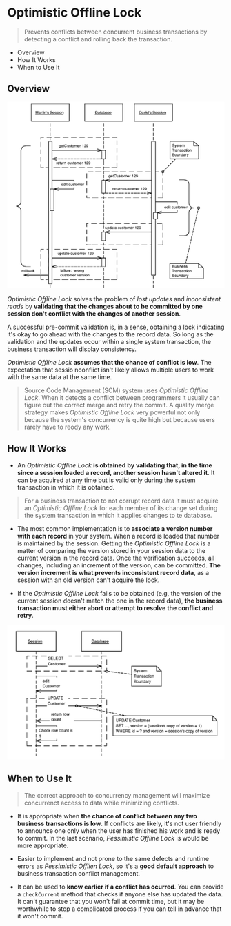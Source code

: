 # Optimistic Offline Lock

> Prevents conflicts between concurrent business transactions by detecting a conflict and rolling back the transaction.

* Overview
* How It Works
* When to Use It

## Overview

![](2021-07-28-00-53-52.png)

*Optimistic Offline Lock* solves the problem of *lost updates* and *inconsistent reads* by **validating that the changes about to be committed by one session don't conflict with the changes of another session**.

A successful pre-commit validation is, in a sense, obtaining a lock indicating it's okay to go ahead with the changes to the record data. So long as the validation and the updates occur within a single system transaction, the business transaction will display consistency.

*Optimistic Offline Lock* **assumes that the chance of conflict is low**. The expectation that sessio nconflict isn't likely allows multiple users to work with the same data at the same time.

> Source Code Management (SCM) system uses *Optimistic Offline Lock*. When it detects a conflict between programmers it usually can figure out the correct merge and retry the commit. A quality merge strategy makes *Optimistic Offline Lock* very powerful not only because the system's concurrency is quite high but because users rarely have to reody any work.

## How It Works

* An *Optimistic Offline Lock* **is obtained by validating that, in the time since a session loaded a record, another session hasn't altered it**. It can be acquired at any time but is valid only during the system transaction in which it is obtained.

> For a business transaction to not corrupt record data it must acquire an *Optimistic Offline Lock* for each member of its change set during the system transaction in which it applies changes to te database.

* The most common implementation is to **associate a version number with each record** in your system. When a record is loaded that number is maintained by the session. Getting the *Optimistic Offline Lock* is a matter of comparing the version stored in your session data to the current version in the record data. Once the verification succeeds, all changes, including an increment of the version, can be committed. **The version increment is what prevents inconsistent record data**, as a session with an old version can't acquire the lock.

* If the *Optimistic Offline Lock* fails to be obtained (e.g, the version of the current session doesn't match the one in the record data), **the business transaction must either abort or attempt to resolve the conflict and retry**.

![](2021-07-28-00-54-45.png)

## When to Use It

> The correct approach to concurrency management will maximize concurrenct access to data while minimizing conflicts.

* It is appropriate when **the chance of conflict between any two business transactions is low**. If conflicts are likely, it's not user friendly to announce one only when the user has finished his work and is ready to commit. In the last scenario, *Pessimistic Offline Lock* is would be more appropriate.

* Easier to implement and not prone to the same defects and runtime errors as *Pessimistic Offlien Lock*, so it's a **good default approach** to business transaction conflict management.

* It can be used to **know earlier if a conflict has ocurred**. You can provide a `checkCurrent` method that checks if anyone else has updated the data. It can't guarantee that you won't fail at commit time, but it may be worthwhile to stop a complicated process if you can tell in advance that it won't commit.
